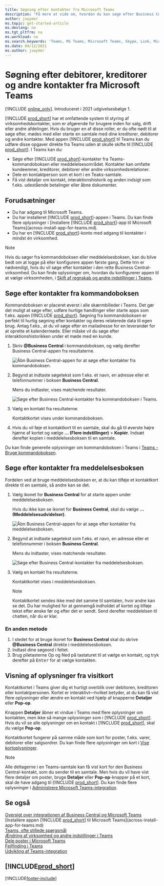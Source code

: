 ```yaml
---
title: Søgning efter kontakter fra Microsoft Teams
description: 'Få mere at vide om, hvordan du kan søge efter Business Central-debitorer, -kreditorer og andre kontakter fra Microsoft Teams.'
author: jswymer
ms.topic: get-started-article
ms.devlang: na
ms.tgt_pltfrm: na
ms.workload: na
ms.search.keywords: 'Teams, MS Teams, Microsoft Teams, Skype, Link, Microsoft 365, contacts, search, messaging extensions'
ms.date: 04/12/2021
ms.author: jswymer
---
```


# Søgning efter debitorer, kreditorer og andre kontakter fra Microsoft Teams

[!INCLUDE [online_only](includes/online_only.md)]. Introduceret i 2021 udgivelsesbølge 1.

[!INCLUDE [prod_short](includes/prod_short.md)] har et omfattende system til styring af virksomhedskontakter, som er afgørende for brugere inden for salg, drift eller andre afdelinger. Hvis du bruger en af disse roller, er du ofte nødt til at søge efter, mødes med eller starte en samtale med dine kreditorer, debitorer og andre kontakter. Med appen [!INCLUDE [prod_short](includes/prod_short.md)] til Teams kan du udføre disse opgaver direkte fra Teams uden at skulle skifte til [!INCLUDE [prod_short](includes/prod_short.md)]. I Teams kan du:

- Søge efter [!INCLUDE [prod_short](includes/prod_short.md)]-kontakter fra Teams-kommandoboksen eller meddelelsesområdet. Kontakter kan omfatte kundeemner, kreditorer, debitorer eller andre virksomhedsrelationer.
- Dele en kontaktperson som et kort i en Teaks-samtale.
- Få vist detaljer om kontakt, interaktionshistorik og anden indsigt som f.eks. udestående betalinger eller åbne dokumenter.

## Forudsætninger

- Du har adgang til Microsoft Teams.
- Du har installeret [!INCLUDE [prod_short](includes/prod_short.md)]-appen i Teams. Du kan finde flere oplysninger i [Installere [!INCLUDE [prod_short](includes/prod_short.md)]-app til Microsoft Teams](across-install-app-for-teams.md).
- Du har en [!INCLUDE [prod_short](includes/prod_short.md)]-konto med adgang til kontakter i mindst én virksomhed.

> [!NOTE]
> Hvis du søger fra kommandoboksen eller meddelelsesboksen, kan du blive bedt om at logge på eller konfigurere appen første gang. Dette trin er nødvendigt, hvis du vil søge efter kontakter i den rette Business Central-virksomhed. Du kan finde oplysninger om, hvordan du konfigurerer appen til at vælge virksomheden, i [Skift af regnskab og andre indstillinger i Teams](across-teams-settings.md).

## Søge efter kontakter fra kommandoboksen

Kommandoboksen er placeret øverst i alle skærmbilleder i Teams. Det gør det muligt at søge efter, udføre hurtige handlinger eller starte apps som f.eks. appen [!INCLUDE [prod_short](includes/prod_short.md)]. Søgning fra kommandoboksen er perfekt til hurtig søgning efter kontakter og deres relaterede data til egen brug. Antag f.eks., at du vil søge efter en mailadresse for en leverandør for at oprette et kalendermøde. Eller måske vil du søge efter interaktionshistorikken under et møde med en kunde.

1. Skriv **@Business Central** i kommandoboksen, og vælg derefter Business Central-appen fra resultaterne.

    ![Åbn Business Central-appen for at søge efter kontakter fra kommandoboksen.](media/teams-contacts-command-1.png)

2. Begynd at indtaste søgetekst som f.eks. et navn, en adresse eller et telefonnummer i boksen **Business Central**.

    Mens du indtaster, vises matchende resultater.

    ![Søge efter Business Central-kontakter fra kommandoboksen i Teams.](media/teams-contacts-command-2.png)
3. Vælg en kontakt fra resultaterne.

    Kontaktkortet vises under kommandoboksen.

4. Hvis du vil føje et kontaktkort til en samtale, skal du gå til øverste højre hjørne af kortet og vælge **... (Flere indstillinger)** > **Kopiér**. Indsæt derefter kopien i meddelelsesboksen til en samtale.  

Du kan finde generelle oplysninger om kommandoboksen i Teams i [Teams - Bruge kommandoboksen](https://support.microsoft.com/en-us/office/use-the-command-box-13c4e429-7324-4886-b377-5dbed539193b).

## Søge efter kontakter fra meddelelsesboksen

Fordelen ved at bruge meddelelsesboksen er, at du kan tilføje et kontaktkort direkte til en samtale, så andre kan se det.

1. Vælg ikonet for **Business Central** for at starte appen under meddelelsesboksen.

    Hvis du ikke kan se ikonet for **Business Central**, skal du vælge **... (Meddelelsesudvidelser)**.

    ![Åbn Business Central-appen for at søge efter kontakter fra meddelelsesboksen.](media/teams-contacts-message-box.png)

2. Begynd at indtaste søgetekst som f.eks. et navn, en adresse eller et telefonnummer i boksen **Business Central**.

    Mens du indtaster, vises matchende resultater.

    ![Søge efter Business Central-kontakter fra meddelelsesboksen.](media/teams-contacts-5.png)
3. Vælg en kontakt fra resultaterne.

    Kontaktkortet vises i meddelelsesboksen.

    > [!NOTE]
    > Kontaktkortet sendes ikke med det samme til samtalen, hvor andre kan se det. Du har mulighed for at gennemgå indholdet af kortet og tilføje tekst efter ønske før og efter det er sendt. Send derefter meddelelsen til chatten, når du er klar.

### En anden metode

1. I stedet for at bruge ikonet for **Business Central** skal du skrive **@Business Central** direkte i meddelelsesboksen.
2. Indtast dine søgeord i feltet.
3. Brug piletasterne Op og Ned på tastaturet til at vælge en kontakt, og tryk derefter på <kbd>Enter</kbd> for at vælge kontakten.

## Visning af oplysninger fra visitkort

Kontaktkortet i Teams giver dig et hurtigt overblik over debitoren, kreditoren eller kontaktpersonen. Kortet er interaktivt&mdash;hvilket betyder, at du kan få vist flere oplysninger eller ændre en kontakt ved hjælp af knapperne **Detaljer** eller **Pop-op**.

Knappen **Detaljer** åbner et vindue i Teams med flere oplysninger om kontakten, men ikke så mange oplysninger som i [!INCLUDE [prod_short](includes/prod_short.md)]. Hvis du vil se alle oplysninger om en kontakt i [!INCLUDE [prod_short](includes/prod_short.md)], skal du vælge **Pop-op**.

Kontaktkortet fungerer på samme måde som kort for poster, f.eks. varer, debitorer eller salgsordrer. Du kan finde flere oplysninger om kort i [Vise kortoplysninger](across-working-with-teams.md#view-card-details).

> [!NOTE]
> Alle deltagerne i en Teams-samtale kan få vist kort for den Business Central-kontakt, som du sender til en samtale. Men hvis du vil have vist flere detaljer om poster, bruge **Detaljer** eller **Pop-op**-knapper på et kort, skal de have adgang til [!INCLUDE [prod_short](includes/prod_short.md)]. Du kan finde flere oplysninger i [Administrere Microsoft Teams-integration](admin-teams-integration.md#minimum-requirements-1).

## Se også

[Oversigt over integrationen af Business Central og Microsoft Teams](across-teams-overview.md)  
[Installere appen [!INCLUDE [prod_short](includes/prod_short.md)] til Microsoft Teams](across-install-app-for-teams.md)  
[Teams, ofte stillede spørgsmål](teams-faq.md)  
[Ændring af virksomhed og andre indstillinger i Teams](across-teams-settings.md)  
[Dele poster i Microsoft Teams](across-working-with-teams.md)  
[Fejlfinding i Teams](admin-teams-troubleshooting.md)  
[Udvikling af Teams-integration](/dynamics365/business-central/dev-itpro/developer/devenv-develop-for-teams)  

## [!INCLUDE[prod_short](includes/free_trial_md.md)]  


[!INCLUDE[footer-include](includes/footer-banner.md)]